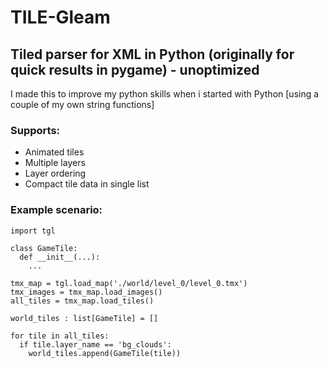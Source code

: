 # TILE-Gleam
## Tiled parser for XML in Python (originally for quick results in pygame) - unoptimized

I made this to improve my python skills when i started with Python
[using a couple of my own string functions]

### Supports:
- Animated tiles
- Multiple layers
- Layer ordering
- Compact tile data in single list


### Example scenario:
```
import tgl

class GameTile:
  def __init__(...):
    ...

tmx_map = tgl.load_map('./world/level_0/level_0.tmx')
tmx_images = tmx_map.load_images()
all_tiles = tmx_map.load_tiles()

world_tiles : list[GameTile] = []

for tile in all_tiles:
  if tile.layer_name == 'bg_clouds':
    world_tiles.append(GameTile(tile))
```
